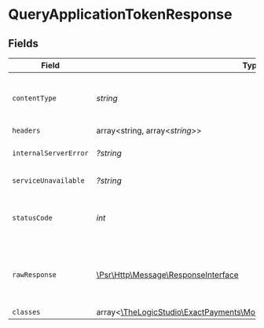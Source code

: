 # QueryApplicationTokenResponse


## Fields

| Field                                                                                                                          | Type                                                                                                                           | Required                                                                                                                       | Description                                                                                                                    |
| ------------------------------------------------------------------------------------------------------------------------------ | ------------------------------------------------------------------------------------------------------------------------------ | ------------------------------------------------------------------------------------------------------------------------------ | ------------------------------------------------------------------------------------------------------------------------------ |
| `contentType`                                                                                                                  | *string*                                                                                                                       | :heavy_check_mark:                                                                                                             | HTTP response content type for this operation                                                                                  |
| `headers`                                                                                                                      | array<string, array<*string*>>                                                                                                 | :heavy_minus_sign:                                                                                                             | N/A                                                                                                                            |
| `internalServerError`                                                                                                          | *?string*                                                                                                                      | :heavy_minus_sign:                                                                                                             | **Internal Server Error**<br/>                                                                                                 |
| `serviceUnavailable`                                                                                                           | *?string*                                                                                                                      | :heavy_minus_sign:                                                                                                             | **Service Unavailable**<br/>                                                                                                   |
| `statusCode`                                                                                                                   | *int*                                                                                                                          | :heavy_check_mark:                                                                                                             | HTTP response status code for this operation                                                                                   |
| `rawResponse`                                                                                                                  | [\Psr\Http\Message\ResponseInterface](https://www.php-fig.org/psr/psr-7/#33-psrhttpmessageresponseinterface)                   | :heavy_minus_sign:                                                                                                             | Raw HTTP response; suitable for custom response parsing                                                                        |
| `classes`                                                                                                                      | array<[\TheLogicStudio\ExactPayments\Models\Shared\ApplicationTokenResponse](../../models/shared/ApplicationTokenResponse.md)> | :heavy_minus_sign:                                                                                                             | **OK**                                                                                                                         |